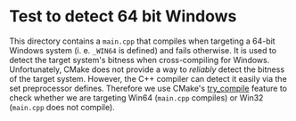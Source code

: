 # Test to detect 64 bit Windows

This directory contains a `main.cpp` that compiles when targeting a 64-bit
Windows system (i. e. `_WIN64` is defined) and fails otherwise. It is used to
detect the target system's bitness when cross-compiling for Windows.
Unfortunately, CMake does not provide a way to _reliably_ detect the bitness of
the target system. However, the C++ compiler can detect it easily via the set
preprocessor defines. Therefore we use CMake's
[try_compile](https://cmake.org/cmake/help/latest/command/try_compile.html)
feature to check whether we are targeting Win64 (`main.cpp` compiles) or Win32
(`main.cpp` does not compile).
